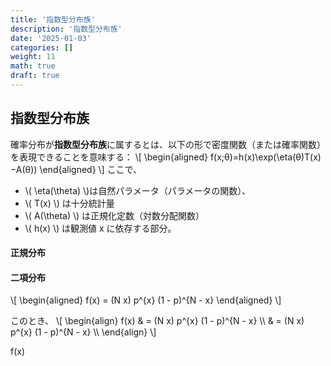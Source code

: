 ```yaml
---
title: '指数型分布族'
description: '指数型分布族'
date: '2025-01-03'
categories: []
weight: 11
math: true
draft: true
---
```


## 指数型分布族

確率分布が**指数型分布族**に属するとは、以下の形で密度関数（または確率関数）を表現できることを意味する：
\\[ \\begin{aligned}  f(x;θ)=h(x)\\exp⁡(\\eta(θ)T(x)−A(θ))  \\end{aligned} \\]
ここで、

- \\( \eta(\theta) \\)は自然パラメータ（パラメータの関数）、
- \\( T(x) \\) は十分統計量
- \\( A(\theta) \\) は正規化定数（対数分配関数）
- \\( h(x) \\) は観測値 x に依存する部分。



#### 正規分布



#### 二項分布

\\[ \\begin{aligned}  f(x) = (N x) p^{x} (1 - p)^{N - x}  \\end{aligned} \\]

このとき、
\\[ \\begin{align} f(x) & = (N x) p^{x} (1 - p)^{N - x} \\\\ & = (N x) p^{x} (1 - p)^{N - x} \\\\ \\end{align} \\]


f(x)

